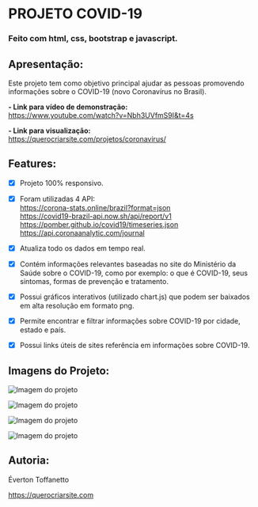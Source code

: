# PROJETO COVID-19

### Feito com html, css, bootstrap e javascript.

## Apresentação:

Este projeto tem como objetivo principal ajudar as pessoas promovendo informações sobre o COVID-19 (novo Coronavírus no Brasil).

<b>- Link para vídeo de demonstração:</b> <br>
https://www.youtube.com/watch?v=Nbh3UVfmS9I&t=4s

<b>- Link para visualização:</b> <br>
https://querocriarsite.com/projetos/coronavirus/ 

## Features:

- [x] Projeto 100% responsivo.

- [x] Foram utilizadas 4 API: <br>
https://corona-stats.online/brazil?format=json <br>
https://covid19-brazil-api.now.sh/api/report/v1 <br>
https://pomber.github.io/covid19/timeseries.json <br>
https://api.coronaanalytic.com/journal <br>

- [x] Atualiza todo os dados em tempo real.

- [x] Contém informações relevantes baseadas no site do Ministério da Saúde sobre o COVID-19, como por exemplo: o que é COVID-19, seus sintomas, formas de prevenção e tratamento.

- [x] Possui gráficos interativos (utilizado chart.js) que podem ser baixados em alta resolução em formato png.

- [x] Permite encontrar e filtrar informações sobre COVID-19 por cidade, estado e país.

- [x] Possui links úteis de sites referência em informações sobre COVID-19.

## Imagens do Projeto:

![Imagem do projeto](https://github.com/querocriarsite/coronavirus/blob/master/screenshot/Screenshot1.jpg)

![Imagem do projeto](https://github.com/querocriarsite/coronavirus/blob/master/screenshot/Screenshot2.jpg)

![Imagem do projeto](https://github.com/querocriarsite/coronavirus/blob/master/screenshot/Screenshot3.jpg)

![Imagem do projeto](https://github.com/querocriarsite/coronavirus/blob/master/screenshot/Screenshot4.jpg)

## Autoria:

Éverton Toffanetto

https://querocriarsite.com